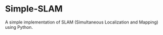 # Simple-SLAM
A simple implementation of SLAM (Simultaneous Localization and Mapping) using Python.

